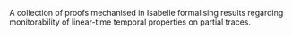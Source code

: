 A collection of proofs mechanised in Isabelle formalising results regarding monitorability of linear-time temporal properties on partial traces.
